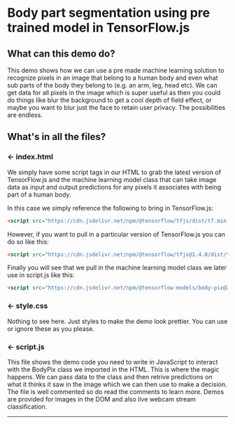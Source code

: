 # Body part segmentation using pre trained model in TensorFlow.js

## What can this demo do?

This demo shows how we can use a pre made machine learning solution to recognize pixels in an image that belong to a human body and even what sub parts of the body they belong to (e.g. an arm, leg, head etc). We can get data for all pixels in the image which is super useful as then you could do things like blur the background to get a cool depth of field effect, or maybe you want to blur just the face to retain user privacy. The possibilities are endless.


## What's in all the files?

### ← index.html

We simply have some script tags in our HTML to grab the latest version of TensorFlow.js and the machine learning model class that can take image data as input and output predictions for any pixels it associates with being part of a human body.

In this case we simply reference the following to bring in TensorFlow.js:

```HTML
<script src="https://cdn.jsdelivr.net/npm/@tensorflow/tfjs/dist/tf.min.js" type="text/javascript"></script>
```

However, if you want to pull in a particular version of TensorFlow.js you can do so like this:

```HTML
<script src="https://cdn.jsdelivr.net/npm/@tensorflow/tfjs@1.4.0/dist/tf.min.js" type="text/javascript"></script>
```

Finally you will see that we pull in the machine learning model class we later use in script.js like this:

```HTML
<script src="https://cdn.jsdelivr.net/npm/@tensorflow-models/body-pix@2.0"></script>
```

### ← style.css

Nothing to see here. Just styles to make the demo look prettier. You can use or ignore these as you please.

### ← script.js

This file shows the demo code you need to write in JavaScript to interact with the BodyPix class we imported in the HTML. This is where the magic happens. We can pass data to the class and then retrive predictions on what it thinks it saw in the image which we can then use to make a decision. The file is well commented so do read the comments to learn more. Demos are provided for images in the DOM and also live webcam stream classification.

---
